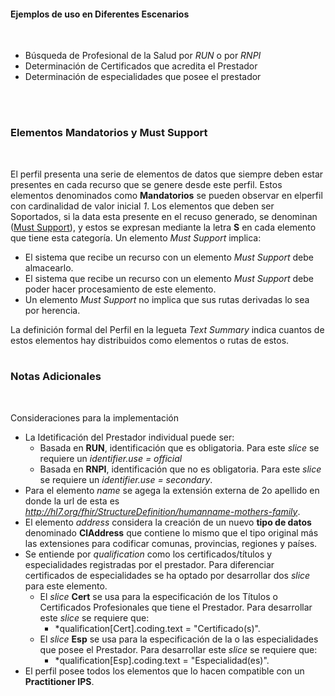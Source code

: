 #### Ejemplos de uso en Diferentes Escenarios
<br>

 * Búsqueda de Profesional de la Salud por *RUN* o por *RNPI*
 * Determinación de Certificados que acredita el Prestador 
 * Determinación de especialidades que posee el prestador
 
 
<br>
<br>

### Elementos Mandatorios y Must Support
<br>

El perfil presenta una serie de elementos de datos que siempre deben estar presentes en cada recurso que se genere desde este perfil. Estos elementos denominados como **Mandatorios** se pueden observar en elperfil con cardinalidad de valor inicial *1*. 
Los elementos que deben ser Soportados, si la data esta presente en el recuso generado, se denominan ([Must Support](http://hl7.org/fhir/R4/profiling.html#mustsupport)), y estos se expresan mediante la letra **S** en cada elemento que tiene esta categoría. Un elemento *Must Support* implica:

* El sistema que recibe un recurso con un elemento *Must Support* debe almacearlo.
* El sistema que recibe un recurso con un elemento *Must Support* debe poder hacer procesamiento de este elemento.
* Un elemento *Must Support* no implica que sus rutas derivadas lo sea por herencia.

La definición formal del Perfil en la legueta *Text Summary* indica cuantos de estos elementos hay distribuidos como elementos o rutas de estos.
<br>
<br>

### Notas Adicionales
<br>

Consideraciones para la implementación

* La Idetificación del Prestador individual puede ser:
  * Basada en **RUN**, identificación que es obligatoria. Para este *slice* se requiere un *identifier.use = official*
  * Basada en **RNPI**, identificación que no es obligatoria. Para este *slice* se requiere un *identifier.use = secondary*.
* Para el elemento *name* se agega la extensión externa de 2o apellido en donde la url de esta es *http://hl7.org/fhir/StructureDefinition/humanname-mothers-family*.
* El elemento *address* considera la creación de un nuevo **tipo de datos** denominado **ClAddress** que contiene lo mismo que el tipo original más las extensiones para codificar comunas, provincias, regiones y países.
* Se entiende por *qualification* como los certificados/títulos y especialidades registradas por el prestador. Para diferenciar certificados de especialidades se ha optado por desarrollar dos *slice* para este elemento.
  * El *slice* **Cert** se usa para la especificación de los Títulos o Certificados Profesionales que tiene el Prestador. Para desarrollar este *slice* se requiere que:
    * *qualification[Cert].coding.text = "Certificado(s)".
  * El *slice* **Esp** se usa para la especificación de la o las especialidades que posee el Prestador. Para desarrollar este *slice* se requiere que:
    * *qualification[Esp].coding.text = "Especialidad(es)". 
* El perfil posee todos los elementos que lo hacen compatible con un **Practitioner IPS**. 
